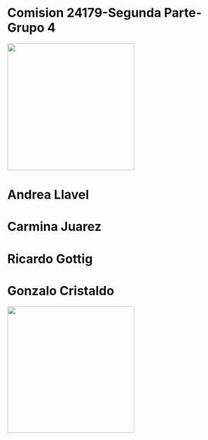 # Comision 24179-Segunda Parte-Grupo 4
<img src="https://th.bing.com/th/id/OIP.hE8vJRCgZ2a3Aa9NB2VgnwHaEZ?w=300&h=180&c=7&r=0&o=5&pid=1.7" widht="1200px" height="290px">

# Andrea Llavel
# Carmina Juarez
# Ricardo Gottig
# Gonzalo Cristaldo

<img src="https://th.bing.com/th/id/OIP.lwF44CJ9subbIHFQaep-7gHaEK?w=317&h=180&c=7&r=0&o=5&pid=1.7" widht="1200" height="290px">

